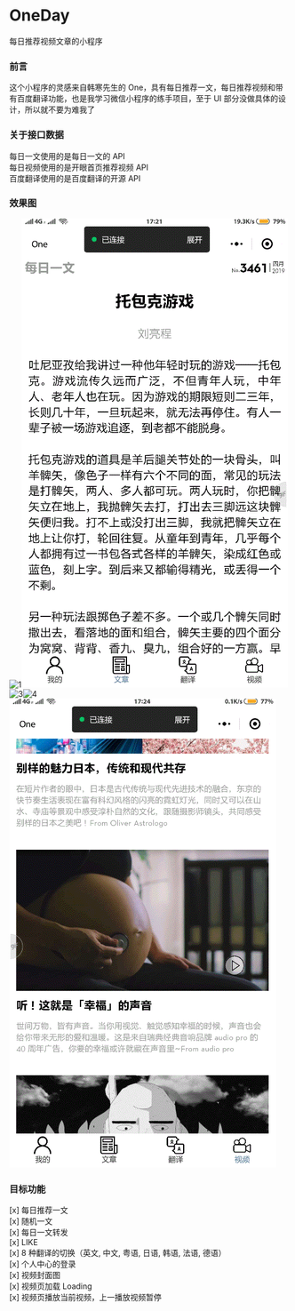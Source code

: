 # OneDay
每日推荐视频文章的小程序

### 前言
这个小程序的灵感来自韩寒先生的 One，具有每日推荐一文，每日推荐视频和带有百度翻译功能，也是我学习微信小程序的练手项目，至于 UI 部分没做具体的设计，所以就不要为难我了

### 关于接口数据
每日一文使用的是每日一文的 API     
每日视频使用的是开眼首页推荐视频 API     
百度翻译使用的是百度翻译的开源 API    

### 效果图
![1](./static/article.gif)![2](./static/translate.gif)![3](./static/video.gif)![4](./static/video2.gif)![5](./static/user.gif)

### 目标功能
[x]  每日推荐一文   
[x]  随机一文  
[x]  每日一文转发   
[x]  LIKE   
[x]  8 种翻译的切换（英文, 中文, 粤语, 日语, 韩语, 法语, 德语）    
[x]  个人中心的登录   
[x]  视频封面图   
[x]  视频页加载 Loading   
[x]  视频页播放当前视频，上一播放视频暂停   
